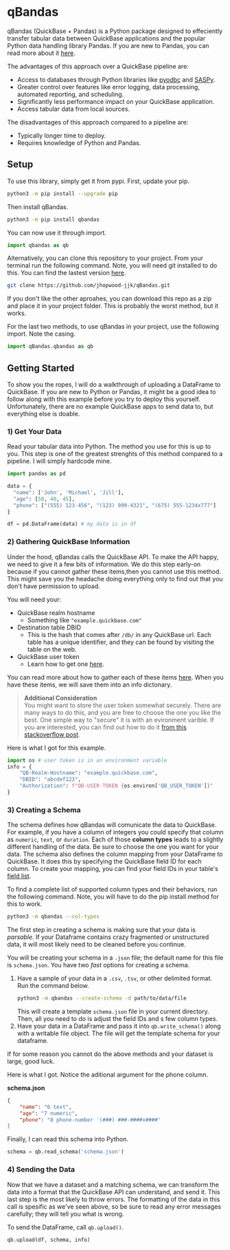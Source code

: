 # qBandas

qBandas (QuickBase + Pandas) is a Python package designed to effeciently transfer tabular data between QuickBase applications and the popular Python data handling library Pandas. If you are new to Pandas, you can read more about it [here](https://pandas.pydata.org/).

The advantages of this approach over a QuickBase pipeline are:
* Access to databases through Python libraries like [pyodbc](https://github.com/mkleehammer/pyodbc) and [SASPy](https://sassoftware.github.io/saspy/).
* Greater control over features like error logging, data processing, automated reporting, and scheduling.
* Significantly less performance impact on your QuickBase application.
* Access tabular data from local sources. 

The disadvantages of this approach compared to a pipeline are:
* Typically longer time to deploy.
* Requires knowledge of Python and Pandas.

## Setup

To use this library, simply get it from pypi. First, update your pip.

```bash
python3 -m pip install --upgrade pip
```
Then install qBandas. 

```bash
python3 -m pip install qbandas
```

You can now use it through import.

```python
import qbandas as qb
```

Alternatively, you can clone this repository to your project. From your terminal run the following command. Note, you will need git installed to do this. You can find the lastest version [here](https://git-scm.com/).

```bash
git clone https://github.com/jhopwood-jjk/qBandas.git
```

If you don't like the other aproahes, you can download this repo as a zip and place it in your project folder. This is probably the worst method, but it works. 

For the last two methods, to use qBandas in your project, use the following import. Note the casing. 

```python
import qBandas.qbandas as qb
```

## Getting Started

To show you the ropes, I will do a walkthrough of uploading a DataFrame to QuickBase. If you are new to Python or Pandas, it might be a good idea to follow along with this example before you try to deploy this yourself. Unfortunately, there are no example QuickBase apps to send data to, but everything else is doable.

### 1) Get Your Data

Read your tabular data into Python. The method you use for this is up to you. This step is one of the greatest strenghts of this method compared to a pipeline. I will simply hardcode mine. 

```python
import pandas as pd

data = {
  "name": ['John', 'Michael', 'Jill'],
  "age": [50, 40, 45],
  "phone": ["(555) 123-456", "(123) 999-4321", "(675) 555-1234x777"]
}

df = pd.DataFrame(data) # my data is in df
```

### 2) Gathering QuickBase Information

Under the hood, qBandas calls the QuickBase API. To make the API happy, we need to give it a few bits of information. We do this step early-on because if you cannot gather these items,then you cannot use this method. This might save you the headache doing everything only to find out that you don't have permission to upload. 

You will need your:

* QuickBase realm hostname 
    - Something like `"example.quickbase.com"`
* Destination table DBID
    - This is the hash that comes after `/db/` in any QuickBase url. Each table has a unique identifier, and they can be found by visiting the table on the web.
* QuickBase user token
    - Learn how to get one [here](https://developer.quickbase.com/auth).

You can read more about how to gather each of these items [here](https://developer.quickbase.com). When you have these items, we will save them into an info dictonary.

>   __Additional Consideration__ \
    You might want to store the user token somewhat securely. There are many ways to do this, and you are free to choose the one you like the best. One simple way to "secure" it is with an evironment varible. If you are interested, you can find out how to do it [from this stackoverflow post](https://stackoverflow.com/questions/4906977/how-can-i-access-environment-variables-in-python).

Here is what I got for this example.

```python
import os # user token is in an environment variable
info = {
    "QB-Realm-Hostname": "example.quickbase.com",
    "DBID": "abcdef123",
    "Authorization": f"QB-USER-TOKEN {os.environ['QB_USER_TOKEN']}"
}
```

### 3) Creating a Schema

The schema defines how qBandas will comunicate the data to QuickBase. For example, if you have a column of integers you could specify that column as `numeric`, `text`, or `duration`. Each of those __column types__ leads to a slightly different handling of the data. Be sure to choose the one you want for your data. The schema also defines the column mapping from your DataFrame to QuickBase. It does this by specifying the QuickBase field ID for each column. To create your mapping, you can find your field IDs in your table's [field list](https://helpv2.quickbase.com/hc/en-us/articles/4570416261524-About-the-field-list-). 

To find a complete list of supported column types and their behaviors, run the following command. Note, you will have to do the pip install method for this to work. 

```bash
python3 -m qbandas --col-types
```

The first step in creating a schema is making sure that your data is _parsable_. If your Dataframe contains crazy fragmented or unstructured data, it will most likely need to be cleaned before you continue. 

You will be creating your schema in a `.json` file; the default name for this file is `schema.json`. You have two _fast_ options for creating a schema. 

1. Have a sample of your data in a `.csv`, `.tsv`, or other delimited format. Run the command below. 
    ```bash
    python3 -m qbandas --create-schema -d path/to/data/file 
    ```
    This will create a template `schema.json` file in your current directory. Then, all you need to do is adjust the field IDs and s few column types. 
2. Have your data in a DataFrame and pass it into `qb.write_schema()` along with a writable file object. The file will get the template schema for your dataframe. 

If for some reason you cannot do the above methods and your dataset is large, good luck. 

Here is what I got. Notice the aditional argument for the phone column. 

<div style="margin:0;"><b>schema.json</b></div>

```json
{
    "name": "6 text",
    "age": "7 numeric",
    "phone": "8 phone-number '(###) ###-####x####'
}
```

Finally, I can read this schema into Python.

```python
schema = qb.read_schema('schema.json')
```

### 4) Sending the Data

Now that we have a dataset and a matching schema, we can transform the data into a format that the QuickBase API can understand, and send it. This last step is the most likely to throw errors. The formatting of the data in this call is spesific as we've seen above, so be sure to read any error messages carefully; they will tell you what is wrong.

To send the DataFrame, call `qb.upload()`.

```python 
qb.upload(df, schema, info)
```